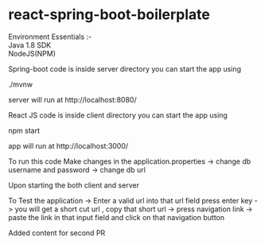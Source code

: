 # react-spring-boot-boilerplate

Environment Essentials :-<br>
Java 1.8 SDK<br>
NodeJS(NPM)<br>

Spring-boot code is inside server directory you can start the app using

./mvnw <br>

server will run at http://localhost:8080/

React JS code is inside client directory you can start the app using

npm start <br>

app will run at http://localhost:3000/

To run this code Make changes in the application.properties 
 -> change db username and password
 -> change db url
 
 
 Upon starting the both client and server
 
 To Test the application
    -> Enter a valid url into that url field press enter key
    -> you will get a short cut url , copy that short url
    -> press navigation link 
    -> paste the link in that input field and click on that navigation button

Added content for second PR